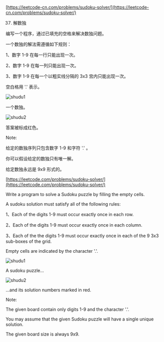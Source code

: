
[https://leetcode-cn.com/problems/sudoku-solver/](https://leetcode-cn.com/problems/sudoku-solver/)

37. 解数独


编写一个程序，通过已填充的空格来解决数独问题。

一个数独的解法需遵循如下规则：

1、数字 1-9 在每一行只能出现一次。

2、数字 1-9 在每一列只能出现一次。

3、数字 1-9 在每一个以粗实线分隔的 3x3 宫内只能出现一次。

空白格用 '.' 表示。


![shudu1](http://upload.wikimedia.org/wikipedia/commons/thumb/f/ff/Sudoku-by-L2G-20050714.svg/250px-Sudoku-by-L2G-20050714.svg.png)


一个数独。

![shudu2](http://upload.wikimedia.org/wikipedia/commons/thumb/3/31/Sudoku-by-L2G-20050714_solution.svg/250px-Sudoku-by-L2G-20050714_solution.svg.png)

答案被标成红色。

Note:

给定的数独序列只包含数字 1-9 和字符 '.' 。

你可以假设给定的数独只有唯一解。

给定数独永远是 9x9 形式的。


[https://leetcode.com/problems/sudoku-solver/](https://leetcode.com/problems/sudoku-solver/)

Write a program to solve a Sudoku puzzle by filling the empty cells.

A sudoku solution must satisfy all of the following rules:

1、Each of the digits 1-9 must occur exactly once in each row.

2、Each of the digits 1-9 must occur exactly once in each column.

3、Each of the the digits 1-9 must occur exactly once in each of the 9 3x3 
sub-boxes of the grid.

Empty cells are indicated by the character '.'.

![shudu1](http://upload.wikimedia.org/wikipedia/commons/thumb/f/ff/Sudoku-by-L2G-20050714.svg/250px-Sudoku-by-L2G-20050714.svg.png)

A sudoku puzzle...

![shudu2](http://upload.wikimedia.org/wikipedia/commons/thumb/3/31/Sudoku-by-L2G-20050714_solution.svg/250px-Sudoku-by-L2G-20050714_solution.svg.png)

...and its solution numbers marked in red.

Note:

The given board contain only digits 1-9 and the character '.'.

You may assume that the given Sudoku puzzle will have a single unique solution.

The given board size is always 9x9.